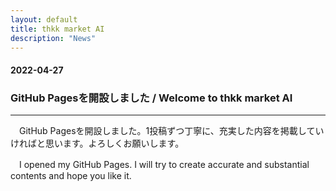 ```yaml
---
layout: default
title: thkk market AI
description: "News"
---
```


#### 2022-04-27
### **GitHub Pagesを開設しました / Welcome to thkk market AI**
---

　GitHub Pagesを開設しました。1投稿ずつ丁寧に、充実した内容を掲載していければと思います。よろしくお願いします。

　I opened my GitHub Pages. I will try to create accurate and substantial contents and hope you like it.

